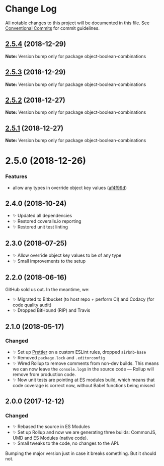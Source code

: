 # Change Log

All notable changes to this project will be documented in this file.
See [Conventional Commits](https://conventionalcommits.org) for commit guidelines.

## [2.5.4](https://bitbucket.org/codsen/codsen/src/master/packages/object-boolean-combinations/compare/object-boolean-combinations@2.5.3...object-boolean-combinations@2.5.4) (2018-12-29)

**Note:** Version bump only for package object-boolean-combinations





## [2.5.3](https://bitbucket.org/codsen/codsen/src/master/packages/object-boolean-combinations/compare/object-boolean-combinations@2.5.2...object-boolean-combinations@2.5.3) (2018-12-29)

**Note:** Version bump only for package object-boolean-combinations





## [2.5.2](https://bitbucket.org/codsen/codsen/src/master/packages/object-boolean-combinations/compare/object-boolean-combinations@2.5.1...object-boolean-combinations@2.5.2) (2018-12-27)

**Note:** Version bump only for package object-boolean-combinations





## [2.5.1](https://bitbucket.org/codsen/codsen/src/master/packages/object-boolean-combinations/compare/object-boolean-combinations@2.5.0...object-boolean-combinations@2.5.1) (2018-12-27)

**Note:** Version bump only for package object-boolean-combinations





# 2.5.0 (2018-12-26)


### Features

* allow any types in override object key values ([af4f99d](https://bitbucket.org/codsen/codsen/src/master/packages/object-boolean-combinations/commits/af4f99d))





## 2.4.0 (2018-10-24)

- ✨ Updated all dependencies
- ✨ Restored coveralls.io reporting
- ✨ Restored unit test linting

## 2.3.0 (2018-07-25)

- ✨ Allow override object key values to be of any type
- ✨ Small improvements to the setup

## 2.2.0 (2018-06-16)

GitHub sold us out. In the meantime, we:

- ✨ Migrated to Bitbucket (to host repo + perform CI) and Codacy (for code quality audit)
- ✨ Dropped BitHound (RIP) and Travis

## 2.1.0 (2018-05-17)

### Changed

- ✨ Set up [Prettier](https://prettier.io) on a custom ESLint rules, dropped `airbnb-base`
- ✨ Removed `package.lock` and `.editorconfig`
- ✨ Wired Rollup to remove comments from non-dev builds. This means we can now leave the `console.log`s in the source code — Rollup will remove from production code.
- ✨ Now unit tests are pointing at ES modules build, which means that code coverage is correct now, without Babel functions being missed

## 2.0.0 (2017-12-12)

### Changed

- ✨ Rebased the source in ES Modules
- ✨ Set up Rollup and now we are generating three builds: CommonJS, UMD and ES Modules (native code).
- ✨ Small tweaks to the code, no changes to the API.

Bumping the major version just in case it breaks something. But it should not.
